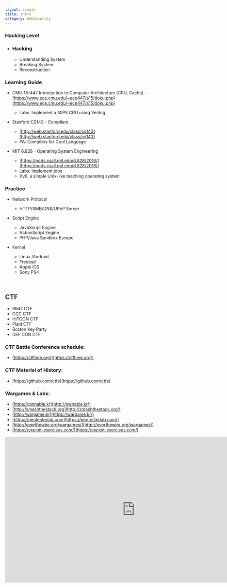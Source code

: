 ```yaml
---
layout: single
title: Intro
category: WebSecurity
---
```


### Hacking Level

- ### Hacking
  - Understanding System
  - Breaking System
  - Reconstruction

### Learning Guide

  - CMU 18-447 Introduction to Computer Architecture (CPU, Cache)
    -[https://www.ece.cmu.edu/~ece447/s15/doku.php](https://www.ece.cmu.edu/~ece447/s15/doku.php)
    - Labs: Implement a MIPS CPU using Verilog

  - Stanford CS143 - Compilers
    - [http://web.stanford.edu/class/cs143](http://web.stanford.edu/class/cs143)
    - PA: Compilers for Cool Language

  - MIT 6.828 - Operating System Engineering
    - [https://pods.csall.mit.edu/6.828/2016/](https://pods.csall.mit.edu/6.828/2016/)
    - Labs: Implement jobs
    - Xv6, a simple Unix-like teaching operating system

### Practice

  - Network Protocol
    - HTTP/SMB/DNS/UPnP Server

  - Script Engine
    - JavaScript Engine
    - ActionScript Engine
    - PHP/Java Sandbox Escape

  - Kernel
    - Linux /Android
    - Freebsd
    - Apple IOS
    - Sony PS4

<br/>



## CTF
  - 9947 CTF
  - CCC CTF
  - HITCON CTF
  - Plaid CTF
  - Boston Key Party
  - DEF CON CTF

### CTF Battle Conference schedule:
  - [https://ctftime.org/](https://ctftime.org/)

### CTF Material of History:
  - [https://github.com/ctfs](https://github.com/ctfs)

### Wargames  & Labs:
  - [https://pwnable.kr](http://pwnable.kr/)
  - [http://smashthestack.org](http://smashthestack.org/)
  - [http://wargame.kr](https://wargame.kr/)
  - [https://pentesterlab.com](https://pentesterlab.com/)
  - [http://overthewire.org/wargames/](http://overthewire.org/wargames/)
  - [https://exploit-exercises.com/](https://exploit-exercises.com/)



  <div style="max-width:640px; margin:0 auto 10px;" >
  <div
  style="position: relative;
  width:100%;
  padding-bottom:56.25%;
  height:0;">

<iframe width="854" height="480" src="https://www.youtube.com/embed/8w052d0yM14" frameborder="0" allowfullscreen></iframe>

  </div>
  </div>
